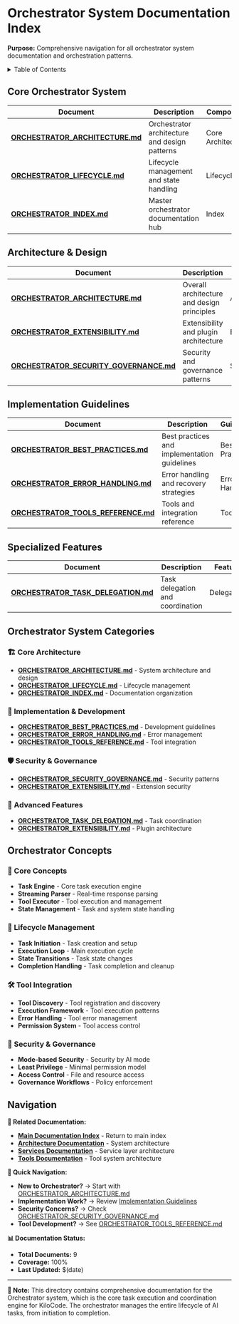 # Orchestrator System Documentation Index

**Purpose:** Comprehensive navigation for all orchestrator system documentation and orchestration patterns.

<details><summary>Table of Contents</summary>

- [Core Orchestrator System](#core-orchestrator-system)
- [Architecture & Design](#architecture--design)
- [Implementation Guidelines](#implementation-guidelines)
- [Specialized Features](#specialized-features)
- [Navigation](#navigation)
      </details>

## Core Orchestrator System

| Document                                                         | Description                                   | Component         |
| ---------------------------------------------------------------- | --------------------------------------------- | ----------------- |
| **[ORCHESTRATOR_ARCHITECTURE.md](ORCHESTRATOR_ARCHITECTURE.md)** | Orchestrator architecture and design patterns | Core Architecture |
| **[ORCHESTRATOR_LIFECYCLE.md](ORCHESTRATOR_LIFECYCLE.md)**       | Lifecycle management and state handling       | Lifecycle         |
| **[ORCHESTRATOR_INDEX.md](ORCHESTRATOR_INDEX.md)**               | Master orchestrator documentation hub         | Index             |

## Architecture & Design

| Document                                                                       | Description                                | Focus Area    |
| ------------------------------------------------------------------------------ | ------------------------------------------ | ------------- |
| **[ORCHESTRATOR_ARCHITECTURE.md](ORCHESTRATOR_ARCHITECTURE.md)**               | Overall architecture and design principles | Architecture  |
| **[ORCHESTRATOR_EXTENSIBILITY.md](ORCHESTRATOR_EXTENSIBILITY.md)**             | Extensibility and plugin architecture      | Extensibility |
| **[ORCHESTRATOR_SECURITY_GOVERNANCE.md](ORCHESTRATOR_SECURITY_GOVERNANCE.md)** | Security and governance patterns           | Security      |

## Implementation Guidelines

| Document                                                               | Description                                  | Guidelines     |
| ---------------------------------------------------------------------- | -------------------------------------------- | -------------- |
| **[ORCHESTRATOR_BEST_PRACTICES.md](ORCHESTRATOR_BEST_PRACTICES.md)**   | Best practices and implementation guidelines | Best Practices |
| **[ORCHESTRATOR_ERROR_HANDLING.md](ORCHESTRATOR_ERROR_HANDLING.md)**   | Error handling and recovery strategies       | Error Handling |
| **[ORCHESTRATOR_TOOLS_REFERENCE.md](ORCHESTRATOR_TOOLS_REFERENCE.md)** | Tools and integration reference              | Tools          |

## Specialized Features

| Document                                                               | Description                      | Feature    |
| ---------------------------------------------------------------------- | -------------------------------- | ---------- |
| **[ORCHESTRATOR_TASK_DELEGATION.md](ORCHESTRATOR_TASK_DELEGATION.md)** | Task delegation and coordination | Delegation |

## Orchestrator System Categories

### 🏗️ Core Architecture

- **[ORCHESTRATOR_ARCHITECTURE.md](ORCHESTRATOR_ARCHITECTURE.md)** - System architecture and design
- **[ORCHESTRATOR_LIFECYCLE.md](ORCHESTRATOR_LIFECYCLE.md)** - Lifecycle management
- **[ORCHESTRATOR_INDEX.md](ORCHESTRATOR_INDEX.md)** - Documentation organization

### 🔧 Implementation & Development

- **[ORCHESTRATOR_BEST_PRACTICES.md](ORCHESTRATOR_BEST_PRACTICES.md)** - Development guidelines
- **[ORCHESTRATOR_ERROR_HANDLING.md](ORCHESTRATOR_ERROR_HANDLING.md)** - Error management
- **[ORCHESTRATOR_TOOLS_REFERENCE.md](ORCHESTRATOR_TOOLS_REFERENCE.md)** - Tool integration

### 🛡️ Security & Governance

- **[ORCHESTRATOR_SECURITY_GOVERNANCE.md](ORCHESTRATOR_SECURITY_GOVERNANCE.md)** - Security patterns
- **[ORCHESTRATOR_EXTENSIBILITY.md](ORCHESTRATOR_EXTENSIBILITY.md)** - Extension security

### 🎯 Advanced Features

- **[ORCHESTRATOR_TASK_DELEGATION.md](ORCHESTRATOR_TASK_DELEGATION.md)** - Task coordination
- **[ORCHESTRATOR_EXTENSIBILITY.md](ORCHESTRATOR_EXTENSIBILITY.md)** - Plugin architecture

## Orchestrator Concepts

### 🎯 Core Concepts

- **Task Engine** - Core task execution engine
- **Streaming Parser** - Real-time response parsing
- **Tool Executor** - Tool execution and management
- **State Management** - Task and system state handling

### 🔄 Lifecycle Management

- **Task Initiation** - Task creation and setup
- **Execution Loop** - Main execution cycle
- **State Transitions** - Task state changes
- **Completion Handling** - Task completion and cleanup

### 🛠️ Tool Integration

- **Tool Discovery** - Tool registration and discovery
- **Execution Framework** - Tool execution patterns
- **Error Handling** - Tool error management
- **Permission System** - Tool access control

### 🔐 Security & Governance

- **Mode-based Security** - Security by AI mode
- **Least Privilege** - Minimal permission model
- **Access Control** - File and resource access
- **Governance Workflows** - Policy enforcement

## Navigation

**🔗 Related Documentation:**

- **[Main Documentation Index](../INDEX.md)** - Return to main index
- **[Architecture Documentation](../architecture/)** - System architecture
- **[Services Documentation](../services/)** - Service layer architecture
- **[Tools Documentation](../tools/)** - Tool system architecture

**🎯 Quick Navigation:**

- **New to Orchestrator?** → Start with [ORCHESTRATOR_ARCHITECTURE.md](ORCHESTRATOR_ARCHITECTURE.md)
- **Implementation Work?** → Review [Implementation Guidelines](#implementation-guidelines)
- **Security Concerns?** → Check [ORCHESTRATOR_SECURITY_GOVERNANCE.md](ORCHESTRATOR_SECURITY_GOVERNANCE.md)
- **Tool Development?** → See [ORCHESTRATOR_TOOLS_REFERENCE.md](ORCHESTRATOR_TOOLS_REFERENCE.md)

**📊 Documentation Status:**

- **Total Documents:** 9
- **Coverage:** 100%
- **Last Updated:** $(date)

---

**📝 Note:** This directory contains comprehensive documentation for the Orchestrator system, which is the core task execution and coordination engine for KiloCode. The orchestrator manages the entire lifecycle of AI tasks, from initiation to completion.
